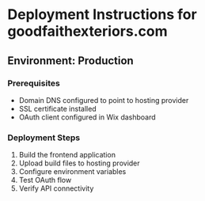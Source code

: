 # Deployment Instructions for goodfaithexteriors.com

## Environment: Production

### Prerequisites
- Domain DNS configured to point to hosting provider
- SSL certificate installed
- OAuth client configured in Wix dashboard

### Deployment Steps
1. Build the frontend application
2. Upload build files to hosting provider
3. Configure environment variables
4. Test OAuth flow
5. Verify API connectivity
